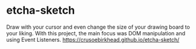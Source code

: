# etcha-sketch
Draw with your cursor and even change the size of your drawing board to your liking.
With this project, the main focus was DOM manipulation and using Event Listeners.
https://crusoebirkhead.github.io/etcha-sketch/
